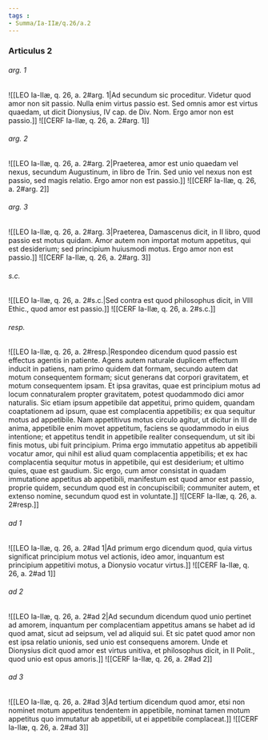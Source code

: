 ```yaml
---
tags : 
- Summa/Ia-IIæ/q.26/a.2
---
```


### Articulus 2

###### arg. 1
![[LEO Ia-IIæ, q. 26, a. 2#arg. 1|Ad secundum sic proceditur. Videtur quod amor non sit passio. Nulla enim virtus passio est. Sed omnis amor est virtus quaedam, ut dicit Dionysius, IV cap. de Div. Nom. Ergo amor non est passio.]]
![[CERF Ia-IIæ, q. 26, a. 2#arg. 1]]

###### arg. 2
![[LEO Ia-IIæ, q. 26, a. 2#arg. 2|Praeterea, amor est unio quaedam vel nexus, secundum Augustinum, in libro de Trin. Sed unio vel nexus non est passio, sed magis relatio. Ergo amor non est passio.]]
![[CERF Ia-IIæ, q. 26, a. 2#arg. 2]]

###### arg. 3
![[LEO Ia-IIæ, q. 26, a. 2#arg. 3|Praeterea, Damascenus dicit, in II libro, quod passio est motus quidam. Amor autem non importat motum appetitus, qui est desiderium; sed principium huiusmodi motus. Ergo amor non est passio.]]
![[CERF Ia-IIæ, q. 26, a. 2#arg. 3]]

###### s.c.
![[LEO Ia-IIæ, q. 26, a. 2#s.c.|Sed contra est quod philosophus dicit, in VIII Ethic., quod amor est passio.]]
![[CERF Ia-IIæ, q. 26, a. 2#s.c.]]

###### resp.
![[LEO Ia-IIæ, q. 26, a. 2#resp.|Respondeo dicendum quod passio est effectus agentis in patiente. Agens autem naturale duplicem effectum inducit in patiens, nam primo quidem dat formam, secundo autem dat motum consequentem formam; sicut generans dat corpori gravitatem, et motum consequentem ipsam. Et ipsa gravitas, quae est principium motus ad locum connaturalem propter gravitatem, potest quodammodo dici amor naturalis. Sic etiam ipsum appetibile dat appetitui, primo quidem, quandam coaptationem ad ipsum, quae est complacentia appetibilis; ex qua sequitur motus ad appetibile. Nam appetitivus motus circulo agitur, ut dicitur in III de anima, appetibile enim movet appetitum, faciens se quodammodo in eius intentione; et appetitus tendit in appetibile realiter consequendum, ut sit ibi finis motus, ubi fuit principium. Prima ergo immutatio appetitus ab appetibili vocatur amor, qui nihil est aliud quam complacentia appetibilis; et ex hac complacentia sequitur motus in appetibile, qui est desiderium; et ultimo quies, quae est gaudium. Sic ergo, cum amor consistat in quadam immutatione appetitus ab appetibili, manifestum est quod amor est passio, proprie quidem, secundum quod est in concupiscibili; communiter autem, et extenso nomine, secundum quod est in voluntate.]]
![[CERF Ia-IIæ, q. 26, a. 2#resp.]]

###### ad 1
![[LEO Ia-IIæ, q. 26, a. 2#ad 1|Ad primum ergo dicendum quod, quia virtus significat principium motus vel actionis, ideo amor, inquantum est principium appetitivi motus, a Dionysio vocatur virtus.]]
![[CERF Ia-IIæ, q. 26, a. 2#ad 1]]

###### ad 2
![[LEO Ia-IIæ, q. 26, a. 2#ad 2|Ad secundum dicendum quod unio pertinet ad amorem, inquantum per complacentiam appetitus amans se habet ad id quod amat, sicut ad seipsum, vel ad aliquid sui. Et sic patet quod amor non est ipsa relatio unionis, sed unio est consequens amorem. Unde et Dionysius dicit quod amor est virtus unitiva, et philosophus dicit, in II Polit., quod unio est opus amoris.]]
![[CERF Ia-IIæ, q. 26, a. 2#ad 2]]

###### ad 3
![[LEO Ia-IIæ, q. 26, a. 2#ad 3|Ad tertium dicendum quod amor, etsi non nominet motum appetitus tendentem in appetibile, nominat tamen motum appetitus quo immutatur ab appetibili, ut ei appetibile complaceat.]]
![[CERF Ia-IIæ, q. 26, a. 2#ad 3]]

